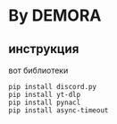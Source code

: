 # By DEMORA
## инструкция
вот библиотеки
```
pip install discord.py
pip install yt-dlp
pip install pynacl
pip install async-timeout
```
